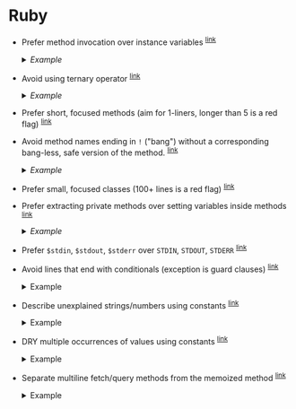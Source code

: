# Ruby

- <a name="prefer-method-invocation"></a>
  Prefer method invocation over instance variables
  <sup>[link](#prefer-method-invocation)</sup>

  <details>
    <summary><em>Example</em></summary>

    ```ruby
    ## Bad
    class MarkRecipe
      def initialize(recipe)
        @recipe = recipe
      end

      def run
        @recipe.mark
      end
    end

    ## Good
    class MarkRecipe
      def initialize(recipe)
        @recipe = recipe
      end

      def run
        recipe.mark
      end

      private

        attr_reader :recipe
    end
    ```
  </details>

- <a name="avoid-using-ternary"></a>
  Avoid using ternary operator
  <sup>[link](#avoid-using-ternary)</sup>

  <details>
    <summary><em>Example</em></summary>

    ```ruby
    ## Bad
    published? ? published_message : standard_message

    ## Good
    if published?
      published_message
    else
      standard_message
    end
    ```
  </details>

- <a name="prefer-short-methods"></a>
  Prefer short, focused methods (aim for 1-liners, longer than 5 is a red flag)
  <sup>[link](#prefer-short-methods)</sup>

- <a name="avoid-bang-methods"></a>
  Avoid method names ending in `!` ("bang") without a corresponding bang-less, safe version of the method.
  <sup>[link](#avoid-bang-methods)</sup>

  <details>
    <summary><em>Example</em></summary>

    ```ruby
    ## Bad
    def method!
      # dangerous operation, without any safe version (prima-donna)
    end

    ## Good
    def method
      # dangerous operation, without any safe version
    end

    ## Good
    def method
      # safe version
      # It’s conventional to define the non-bang method in terms of the bang one, i.e.
      dup.method!
    end

    def method!
      # dangerous operation, with a safe version
    end
    ```
  </details>

- <a name="prefer-small-classes"></a>
  Prefer small, focused classes (100+ lines is a red flag)
  <sup>[link](#prefer-small-classes)</sup>

- <a name="prefer-extracting-private"></a>
  Prefer extracting private methods over setting variables inside methods
  <sup>[link](#prefer-extracting-private)</sup>

  <details>
    <summary><em>Example</em></summary>

    ```ruby
    ## Bad
    def method
      var_1 = # ...
      var_2 = # ...
      var_3 = # ...
      var_1 + var_2 + var_3
    end

    ## Good
    def method
      var_1 + var_2 + var_3
    end

      private

      def var_1
        # ...
      end

      def var_2
        # ...
      end

      def var_3
        # ...
      end
    ```
  </details>

- <a name="prefer-dollars"></a>
  Prefer `$stdin`, `$stdout`, `$stderr` over `STDIN`, `STDOUT`, `STDERR`
  <sup>[link](#prefer-dollars)</sup>

- <a name="avoid-trailing-conditional"></a>
  Avoid lines that end with conditionals (exception is guard clauses)
  <sup>[link](#avoid-trailing-conditional)</sup>

  <details>
    <summary>Example</summary>

    ```ruby
    ## Bad
    mark_related_items(:spam) if spam_detected?

    ## Good
    if spam_detected?
      mark_related_items(:spam)
    end

    ## OK for guard clauses, separate by space
    def approve
      return if approved?
      return if unapprovable?

      update(approved: true)
    end
    ```
  </details>

- <a name="explanatory-constants"></a>
  Describe unexplained strings/numbers using constants
  <sup>[link](#explanatory-constants)</sup>

  <details>
    <summary>Example</summary>

    ```ruby
    ## Bad
    def params
      { gak: "UA-4235" }
    end

    ## Good
    def params
      { gak: GOOGLE_ANALYTICS_KEY }
    end

    ## OK - string explained by hash key
    def params
      { google_analytics_key: "UA-4235" }
    end
    ```
  </details>

- <a name="dry-constants"></a>
  DRY multiple occurrences of values using constants
  <sup>[link](#dry-constants)</sup>

  <details>
    <summary>Example</summary>

    ```ruby
    ## Bad
    class Logger
      def log_params
        { google_analytics_key: "UA-4235" }
      end
    end

    class Tracker
      def config
        { google_analytics_key: "UA-4235" }
      end
    end

    ## Good
    class Logger
      def log_params
        { google_analytics_key: GoogleAnalytics::KEY }
      end
    end

    class Tracker
      def config
        { google_analytics_key: GoogleAnalytics::KEY }
      end
    end
    ```
  </details>

- <a name="separate-multiline-fetch-method"></a>
  Separate multiline fetch/query methods from the memoized method
  <sup>[link](#separate-multiline-fetch-method)</sup>

  <details>
    <summary>Example</summary>

    ```ruby
    ## Bad
    def pizza_recipes
      @_pizza_recipes ||= Recipe.
        published.
        in_current_language.
        where("title LIKE ?", "%pizza%")
    end

    ## Good
    def pizza_recipes
      @_pizza_recipes ||= fetch_pizza_recipes
    end

    def fetch_pizza_recipes
      Recipe.
        published.
        in_current_language.
        where("title LIKE ?", "%pizza%")
    end
    ```
  </details>
